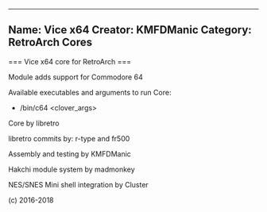 -----------------------
Name: Vice x64 
Creator: KMFDManic
Category: RetroArch Cores
-----------------------
=== Vice x64 core for RetroArch ===

Module adds support for Commodore 64

Available executables and arguments to run Core:
- /bin/c64 <rom> <clover_args>

Core by libretro

libretro commits by:
r-type and fr500

Assembly and testing by KMFDManic

Hakchi module system by madmonkey

NES/SNES Mini shell integration by Cluster

(c) 2016-2018
